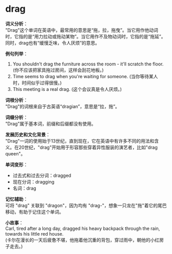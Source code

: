 # drag

**词义分析**：  
"Drag"这个单词在英语中，最常用的意思是“拖，拉，拖曳”。当它用作他动词时，它指的是“用力拉动或拖动某物”。当它用作不及物动词时，它指的是“拖延”。同时，drag也有“缓慢乏味，令人厌烦”的意思。

  

**例句列举**：

  

1.  You shouldn't drag the furniture across the room - it'll scratch the floor. (你不应该把家具拖过房间，这样会刮花地板。)
2.  Time seems to drag when you're waiting for someone. (当你等待某人时，时间似乎过得很慢。)
3.  This meeting is a real drag. (这个会议真是令人厌烦。)

  

**词根分析**：  
"Drag"的词根来自于古英语“dragian”，意思是“拉，拖”。

  

**词缀分析**：  
"Drag"属于基本词，前缀和后缀都没有使用。

  

**发展历史和文化背景**：  
"Drag"一词的使用始于13世纪，直到现在，它在英语中有许多不同的用法和含义。在20世纪，"drag"开始用于形容那些穿着异性服装的演艺者，比如"drag queen"。

  

**单词变形**：

  

*   过去式和过去分词：dragged
*   现在分词：dragging
*   名词：drag

  

**记忆辅助**：  
可将 "drag" 关联到 "dragon"，因为均有 "drag-"，想象一只龙在"拖"着它的尾巴移动，有助于记住这个单词。

  

**小故事**：  
Carl, tired after a long day, dragged his heavy backpack through the rain, towards his little red house.  
(卡尔在漫长的一天后疲惫不堪，他拖着他沉重的背包，穿过雨中，朝他的小红房子走去。)
